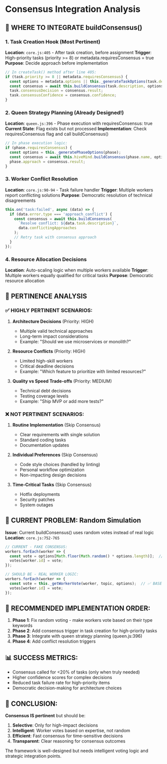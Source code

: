 # Consensus Integration Analysis

## 🎯 WHERE TO INTEGRATE buildConsensus()

### 1. **Task Creation Hook** (Most Pertinent)
**Location**: `core.js:405` - After task creation, before assignment
**Trigger**: High-priority tasks (priority >= 8) or metadata.requiresConsensus = true
**Purpose**: Decide approach before implementation

```javascript
// In createTask() method after line 405:
if (task.priority >= 8 || metadata.requiresConsensus) {
  const options = metadata.options || this._generateTaskOptions(task.description);
  const consensus = await this.buildConsensus(task.description, options);
  task.consensusDecision = consensus.result;
  task.consensusConfidence = consensus.confidence;
}
```

### 2. **Queen Strategy Planning** (Already Designed!)
**Location**: `queen.js:396` - Phase execution with requiresConsensus: true
**Current State**: Flag exists but not processed
**Implementation**: Check requiresConsensus flag and call buildConsensus()

```javascript
// In phase execution logic:
if (phase.requiresConsensus) {
  const options = this._generatePhaseOptions(phase);
  const consensus = await this.hiveMind.buildConsensus(phase.name, options);
  phase.approach = consensus.result;
}
```

### 3. **Worker Conflict Resolution** 
**Location**: `core.js:90-94` - Task failure handler
**Trigger**: Multiple workers report conflicting solutions
**Purpose**: Democratic resolution of technical disagreements

```javascript
this.on('task:failed', async (data) => {
  if (data.error.type === 'approach_conflict') {
    const consensus = await this.buildConsensus(
      `Resolve conflict: ${data.task.description}`, 
      data.conflictingApproaches
    );
    // Retry task with consensus approach
  }
});
```

### 4. **Resource Allocation Decisions**
**Location**: Auto-scaling logic when multiple workers available
**Trigger**: Multiple workers equally qualified for critical tasks
**Purpose**: Democratic resource allocation

## 🤔 PERTINENCE ANALYSIS

### ✅ **HIGHLY PERTINENT SCENARIOS:**

1. **Architecture Decisions** (Priority: HIGH)
   - Multiple valid technical approaches
   - Long-term impact considerations
   - Example: "Should we use microservices or monolith?"

2. **Resource Conflicts** (Priority: HIGH)  
   - Limited high-skill workers
   - Critical deadline decisions
   - Example: "Which feature to prioritize with limited resources?"

3. **Quality vs Speed Trade-offs** (Priority: MEDIUM)
   - Technical debt decisions
   - Testing coverage levels
   - Example: "Ship MVP or add more tests?"

### ❌ **NOT PERTINENT SCENARIOS:**

1. **Routine Implementation** (Skip Consensus)
   - Clear requirements with single solution
   - Standard coding tasks
   - Documentation updates

2. **Individual Preferences** (Skip Consensus)
   - Code style choices (handled by linting)
   - Personal workflow optimization
   - Non-impacting design decisions

3. **Time-Critical Tasks** (Skip Consensus)
   - Hotfix deployments
   - Security patches
   - System outages

## 🎲 **CURRENT PROBLEM: Random Simulation**

**Issue**: Current buildConsensus() uses random votes instead of real logic
**Location**: `core.js:752-765`

```javascript
// CURRENT - FAKE CONSENSUS:
workers.forEach(worker => {
  const vote = options[Math.floor(Math.random() * options.length)];  // ❌ RANDOM
  votes[worker.id] = vote;
});

// SHOULD BE - REAL WORKER LOGIC:
workers.forEach(worker => {
  const vote = this._getWorkerVote(worker, topic, options);  // ✅ BASED ON WORKER TYPE
  votes[worker.id] = vote;
});
```

## 🔧 **RECOMMENDED IMPLEMENTATION ORDER:**

1. **Phase 1**: Fix random voting - make workers vote based on their type keywords
2. **Phase 2**: Add consensus trigger in task creation for high-priority tasks  
3. **Phase 3**: Integrate with queen strategy planning (queen.js:396)
4. **Phase 4**: Add conflict resolution triggers

## 📊 **SUCCESS METRICS:**

- Consensus called for <20% of tasks (only when truly needed)
- Higher confidence scores for complex decisions
- Reduced task failure rate for high-priority items
- Democratic decision-making for architecture choices

## 🎯 **CONCLUSION:**

**Consensus IS pertinent** but should be:
1. **Selective**: Only for high-impact decisions
2. **Intelligent**: Worker votes based on expertise, not random
3. **Efficient**: Fast consensus for time-sensitive decisions
4. **Transparent**: Clear reasoning for consensus outcomes

The framework is well-designed but needs intelligent voting logic and strategic integration points.
